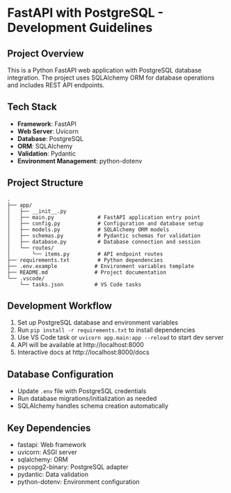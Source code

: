 # FastAPI with PostgreSQL - Development Guidelines

## Project Overview
This is a Python FastAPI web application with PostgreSQL database integration. The project uses SQLAlchemy ORM for database operations and includes REST API endpoints.

## Tech Stack
- **Framework**: FastAPI
- **Web Server**: Uvicorn
- **Database**: PostgreSQL
- **ORM**: SQLAlchemy
- **Validation**: Pydantic
- **Environment Management**: python-dotenv

## Project Structure
```
.
├── app/
│   ├── __init__.py
│   ├── main.py              # FastAPI application entry point
│   ├── config.py            # Configuration and database setup
│   ├── models.py            # SQLAlchemy ORM models
│   ├── schemas.py           # Pydantic schemas for validation
│   ├── database.py          # Database connection and session
│   └── routes/
│       └── items.py         # API endpoint routes
├── requirements.txt         # Python dependencies
├── .env.example            # Environment variables template
├── README.md               # Project documentation
└── .vscode/
    └── tasks.json          # VS Code tasks
```

## Development Workflow
1. Set up PostgreSQL database and environment variables
2. Run `pip install -r requirements.txt` to install dependencies
3. Use VS Code task or `uvicorn app.main:app --reload` to start dev server
4. API will be available at http://localhost:8000
5. Interactive docs at http://localhost:8000/docs

## Database Configuration
- Update `.env` file with PostgreSQL credentials
- Run database migrations/initialization as needed
- SQLAlchemy handles schema creation automatically

## Key Dependencies
- fastapi: Web framework
- uvicorn: ASGI server
- sqlalchemy: ORM
- psycopg2-binary: PostgreSQL adapter
- pydantic: Data validation
- python-dotenv: Environment configuration

